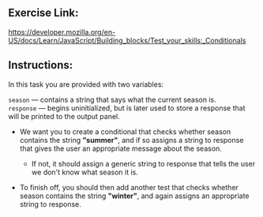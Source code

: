 

## Exercise Link:

https://developer.mozilla.org/en-US/docs/Learn/JavaScript/Building_blocks/Test_your_skills:_Conditionals


## Instructions:

In this task you are provided with two variables:

`season` — contains a string that says what the current season is. <br>
`response` — begins uninitialized, but is later used to store a response that will be printed to the output panel.

- We want you to create a conditional that checks whether season contains the string <b>"summer"</b>, and if so assigns a string to response that gives the user an appropriate message about the season. 

    - If not, it should assign a generic string to response that tells the user we don't know what season it is.

- To finish off, you should then add another test that checks whether season contains the string <b>"winter"</b>, and again assigns an appropriate string to response.